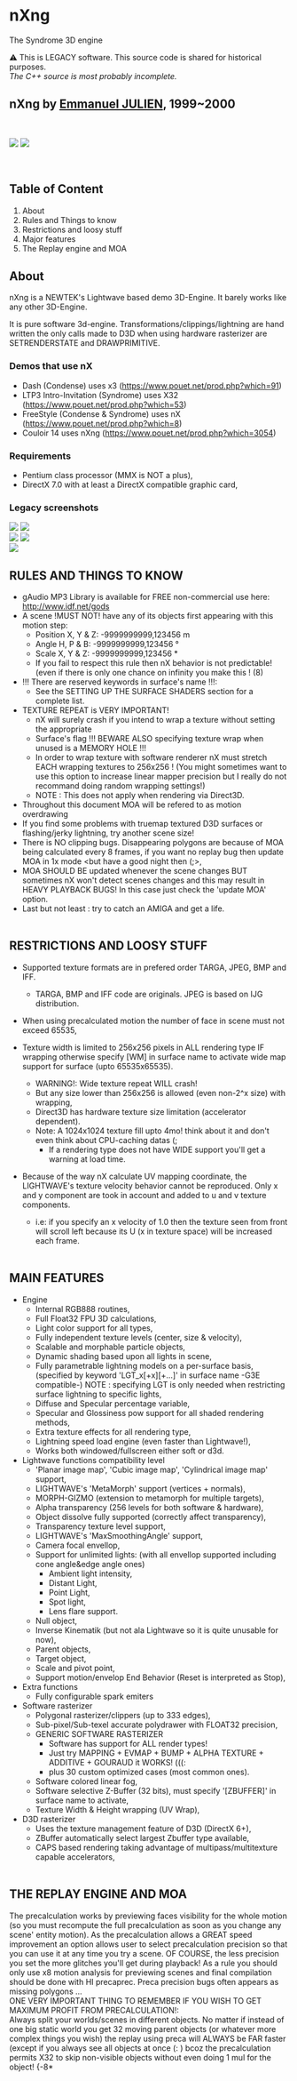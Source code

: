 # nXng
The Syndrome 3D engine

:warning: This is LEGACY software. This source code is shared for historical purposes.<br>
_The C++ source is most probably incomplete._

## nXng by [Emmanuel JULIEN](https://github.com/ejulien/), 1999~2000<br>
<br>

![](img/nx-gui-001.png)
![](img/nx-gui-002.png)

<br>

## Table of Content

1) About
1) Rules and Things to know
1) Restrictions and loosy stuff
1) Major features
1) The Replay engine and MOA

## About

nXng is a NEWTEK's Lightwave based demo 3D-Engine. It barely works like any other 3D-Engine.

It is pure software 3d-engine. Transformations/clippings/lightning are hand written the only calls made to D3D when using hardware rasterizer are SETRENDERSTATE and DRAWPRIMITIVE.

### Demos that use nX

- Dash (Condense) uses x3 (https://www.pouet.net/prod.php?which=91)
- LTP3 Intro-Invitation (Syndrome) uses X32 (https://www.pouet.net/prod.php?which=53)
- FreeStyle (Condense & Syndrome) uses nX (https://www.pouet.net/prod.php?which=8)
- Couloir 14 uses nXng (https://www.pouet.net/prod.php?which=3054)

### Requirements

- Pentium class processor (MMX is NOT a plus),
- DirectX 7.0 with at least a DirectX compatible graphic card,

### Legacy screenshots

![](img/sct_frs.png)
![](img/sct_jpn.png)<br>
![](img/sct_lgd.png)
![](img/sct_lm0.png)<br>
![](img/night-tanks-preview.png)

## RULES AND THINGS TO KNOW

- gAudio MP3 Library is available for FREE non-commercial use here: http://www.idf.net/gods
- A scene !MUST NOT! have any of its objects first appearing with this motion step:
  - Position X, Y & Z: -9999999999,123456 m
  - Angle H, P & B: -9999999999,123456 °
  - Scale X, Y & Z: -9999999999,123456 *
  - If you fail to respect this rule then nX behavior is not predictable! (even if there is only one chance on infinity you make this ! (8)
- !!! There are reserved keywords in surface's name !!!:
  - See the SETTING UP THE SURFACE SHADERS section for a complete list.
- TEXTURE REPEAT is VERY IMPORTANT!
  - nX will surely crash if you intend to wrap a texture without setting the appropriate
  - Surface's flag !!! BEWARE ALSO specifying texture wrap when unused is a MEMORY HOLE !!!
  - In order to wrap texture with software renderer nX must stretch EACH wrapping textures to 256x256 ! (You might sometimes want to use this option to increase linear mapper precision but I really do not recommand doing random wrapping settings!)
  - NOTE : This does not apply when rendering via Direct3D.
- Throughout this document MOA will be refered to as motion overdrawing
- If you find some problems with truemap textured D3D surfaces or flashing/jerky lightning, try another scene size!
- There is NO clipping bugs. Disappearing polygons are because of MOA being calculated every 8 frames, if you want no replay bug then update MOA in 1x mode <but have a good night then (;>,
- MOA SHOULD BE updated whenever the scene changes BUT sometimes nX won't detect scenes changes and this may result in HEAVY PLAYBACK BUGS! In this case just check the 'update MOA' option.
- Last but not least : try to catch an AMIGA and get a life.
<br><br>
## RESTRICTIONS AND LOOSY STUFF

- Supported texture formats are in prefered order TARGA, JPEG, BMP and IFF.
  - TARGA, BMP and IFF code are originals. JPEG is based on IJG distribution.

- When using precalculated motion the number of face in scene must not exceed 65535,
	
- Texture width is limited to 256x256 pixels in ALL rendering type IF wrapping otherwise specify [WM] in surface name to activate wide map support for surface (upto 65535x65535).
  - WARNING!: Wide texture repeat WILL crash!
  - But any size lower than 256x256 is allowed (even non-2^x size) with wrapping,
  - Direct3D has hardware texture size limitation (accelerator dependent).
  - Note: A 1024x1024 texture fill upto 4mo! think about it and don't even think about CPU-caching datas (;
    - If a rendering type does not have WIDE support you'll get a warning at load time.
- Because of the way nX calculate UV mapping coordinate, the LIGHTWAVE's texture velocity behavior cannot
 be reproduced. Only x and y component are took in account and added to u and v texture components.
  - i.e: if you specify an x velocity of 1.0 then the texture seen from front will scroll left because its U (x in texture space) will be increased each frame.
<br><br>
## MAIN FEATURES

- Engine
  - Internal RGB888 routines,
  - Full Float32 FPU 3D calculations,
  - Light color support for all types,
  - Fully independent texture levels (center, size & velocity),
  - Scalable and morphable particle objects,
  - Dynamic shading based upon all lights in scene,
  - Fully parametrable lightning models on a per-surface basis,
    (specified by keyword 'LGT_x[+x][+...]' in surface name -G3E compatible-)
    NOTE : specifying LGT is only needed when restricting surface lightning to specific lights,
  - Diffuse and Specular percentage variable,
  - Specular and Glossiness pow support for all shaded rendering methods,
  - Extra texture effects for all rendering type,
  - Lightning speed load engine (even faster than Lightwave!),
  - Works both windowed/fullscreen either soft or d3d.
- Lightwave functions compatibility level
   - 'Planar image map', 'Cubic image map', 'Cylindrical image map' support,
   - LIGHTWAVE's 'MetaMorph' support (vertices + normals),
   - MORPH-GIZMO (extension to metamorph for multiple targets),
   - Alpha transparency (256 levels for both software & hardware),
   - Object dissolve fully supported (correctly affect transparency),
   - Transparency texture level support,
   - LIGHTWAVE's 'MaxSmoothingAngle' support,
   - Camera focal envellop,
   - Support for unlimited lights: (with all envellop supported including cone angle&edge angle ones)
      - Ambient light intensity,
      - Distant Light,
      - Point Light,
      - Spot light,
      - Lens flare support.
   - Null object,
   - Inverse Kinematik (but not ala Lightwave so it is quite unusable for now),
   - Parent objects,
   - Target object,
   - Scale and pivot point,
   - Support motion/envelop End Behavior (Reset is interpreted as Stop),
- Extra functions
   - Fully configurable spark emiters
- Software rasterizer
   - Polygonal rasterizer/clippers (up to 333 edges),
   - Sub-pixel/Sub-texel accurate polydrawer with FLOAT32 precision,
   - GENERIC SOFTWARE RASTERIZER
      - Software has support for ALL render types!
      - Just try MAPPING + EVMAP + BUMP + ALPHA TEXTURE + ADDITIVE + GOURAUD it WORKS! (((:
      - plus 30 custom optimized cases (most common ones).
   - Software colored linear fog,
   - Software selective Z-Buffer (32 bits), must specify '[ZBUFFER]' in surface name to activate,
   - Texture Width & Height wrapping (UV Wrap),
- D3D rasterizer
   - Uses the texture management feature of D3D (DirectX 6+),
   - ZBuffer automatically select largest Zbuffer type available,
   - CAPS based rendering taking advantage of multipass/multitexture capable accelerators,
<br><br>
## THE REPLAY ENGINE AND MOA

The precalculation works by previewing faces visibility for the whole motion (so you must recompute
the full precalculation as soon as you change any scene' entity motion). As the precalculation allows a
GREAT speed improvement an option allows user to select precalculation precision so that you can use
it at any time you try a scene. OF COURSE, the less precision you set the more glitches you'll get during
playback! As a rule you should only use x8 motion analysis for previewing scenes and final compilation
should be done with HI precaprec. Preca precision bugs often appears as missing polygons ...
<br>
ONE VERY IMPORTANT THING TO REMEMBER IF YOU WISH TO GET MAXIMUM PROFIT FROM PRECALCULATION!:<br>
Always split your worlds/scenes in different objects. No matter if instead of one big static world
you get 32 moving parent objects (or whatever more complex things you wish) the replay using preca will
ALWAYS be FAR faster (except if you always see all objects at once (: ) bcoz the precalculation permits
X32 to skip non-visible objects without even doing 1 mul for the object! {-8*
